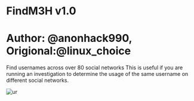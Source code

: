 # FindM3H v1.0
# Author: @anonhack990, Origional:@linux_choice


Find usernames across over 80 social networks
This is useful if you are running an investigation to determine the usage of the same username on different social networks.

![ur](https://user-images.githubusercontent.com/34893261/43992221-49d40f1c-9d52-11e8-8f58-24ae4aa11dd6.png)
